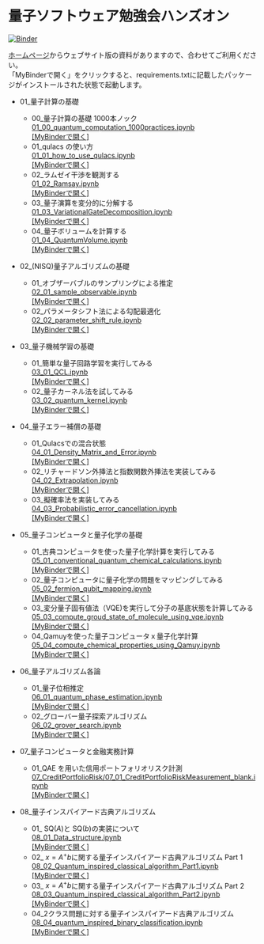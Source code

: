 # 量子ソフトウェア勉強会ハンズオン

[![Binder](https://mybinder.org/badge_logo.svg)](https://mybinder.org/v2/gh/Qulacs-Osaka/quantum_software_handson/HEAD)

[ホームページ](https://qulacs-osaka.github.io/quantum_software_handson/)からウェブサイト版の資料がありますので、合わせてご利用ください。  
「MyBinderで開く」をクリックすると、requirements.txtに記載したパッケージがインストールされた状態で起動します。

- 01\_量子計算の基礎

  - 00_量子計算の基礎 1000本ノック
    <br> [01_00_quantum_computation_1000practices.ipynb](https://github.com/Qulacs-Osaka/quantum_software_handson/blob/main/doc/source/notebooks/01_00_quantum_computation_1000practices.ipynb)
    <br> [[MyBinderで開く]](https://mybinder.org/v2/gh/Qulacs-Osaka/quantum_software_handson/HEAD?labpath=doc/source/notebooks/01_00_quantum_computation_1000practices.ipynb)
  - 01_qulacs の使い方
    <br> [01_01_how_to_use_qulacs.ipynb](https://github.com/Qulacs-Osaka/quantum_software_handson/blob/main/doc/source/notebooks/01_01_how_to_use_qulacs.ipynb)
    <br> [[MyBinderで開く]](https://mybinder.org/v2/gh/Qulacs-Osaka/quantum_software_handson/HEAD?labpath=doc/source/notebooks/01_01_how_to_use_qulacs.ipynb)
  - 02\_ラムゼイ干渉を観測する
    <br> [01_02_Ramsay.ipynb](https://github.com/Qulacs-Osaka/quantum_software_handson/blob/main/doc/source/notebooks/01_02_Ramsay.ipynb)
    <br> [[MyBinderで開く]](https://mybinder.org/v2/gh/Qulacs-Osaka/quantum_software_handson/HEAD?labpath=doc/source/notebooks/01_02_Ramsay.ipynb)
  - 03\_量子演算を変分的に分解する
    <br> [01_03_VariationalGateDecomposition.ipynb](https://github.com/Qulacs-Osaka/quantum_software_handson/blob/main/doc/source/notebooks/01_03_VariationalGateDecomposition.ipynb)
    <br> [[MyBinderで開く]](https://mybinder.org/v2/gh/Qulacs-Osaka/quantum_software_handson/HEAD?labpath=doc/source/notebooks/01_03_VariationalGateDecomposition.ipynb)
  - 04\_量子ボリュームを計算する
    <br> [01_04_QuantumVolume.ipynb](https://github.com/Qulacs-Osaka/quantum_software_handson/blob/main/doc/source/notebooks/01_04_QuantumVolume.ipynb)
    <br> [[MyBinderで開く]](https://mybinder.org/v2/gh/Qulacs-Osaka/quantum_software_handson/HEAD?labpath=doc/source/notebooks/01_04_QuantumVolume.ipynb)

- 02\_(NISQ)量子アルゴリズムの基礎

  - 01\_オブザーバブルのサンプリングによる推定
    <br> [02_01_sample_observable.ipynb](https://github.com/Qulacs-Osaka/quantum_software_handson/blob/main/doc/source/notebooks/02_01_sample_observable.ipynb)
    <br> [[MyBinderで開く]](https://mybinder.org/v2/gh/Qulacs-Osaka/quantum_software_handson/HEAD?labpath=doc/source/notebooks/02_01_sample_observable.ipynb)
  - 02\_パラメータシフト法による勾配最適化
    <br> [02_02_parameter_shift_rule.ipynb](https://github.com/Qulacs-Osaka/quantum_software_handson/blob/main/doc/source/notebooks/02_02_parameter_shift_rule.ipynb)
    <br> [[MyBinderで開く]](https://mybinder.org/v2/gh/Qulacs-Osaka/quantum_software_handson/HEAD?labpath=doc/source/notebooks/02_02_parameter_shift_rule.ipynb)

- 03\_量子機械学習の基礎

  - 01\_簡単な量子回路学習を実行してみる
    <br> [03_01_QCL.ipynb](https://github.com/Qulacs-Osaka/quantum_software_handson/blob/main/doc/source/notebooks/03_01_QCL.ipynb)
    <br> [[MyBinderで開く]](https://mybinder.org/v2/gh/Qulacs-Osaka/quantum_software_handson/HEAD?labpath=doc/source/notebooks/03_01_QCL.ipynb)
  - 02\_量子カーネル法を試してみる
    <br> [03_02_quantum_kernel.ipynb](https://github.com/Qulacs-Osaka/quantum_software_handson/blob/main/doc/source/notebooks/03_02_quantum_kernel.ipynb)
    <br> [[MyBinderで開く]](https://mybinder.org/v2/gh/Qulacs-Osaka/quantum_software_handson/HEAD?labpath=doc/source/notebooks/03_02_quantum_kernel.ipynb)

- 04\_量子エラー補償の基礎

  - 01\_Qulacsでの混合状態
    <br> [04_01_Density_Matrix_and_Error.ipynb](https://github.com/Qulacs-Osaka/quantum_software_handson/blob/main/doc/source/notebooks/04_01_Density_Matrix_and_Error.ipynb)
    <br> [[MyBinderで開く]](https://mybinder.org/v2/gh/Qulacs-Osaka/quantum_software_handson/HEAD?labpath=doc/source/notebooks/04_01_Density_Matrix_and_Error.ipynb)
  - 02\_リチャードソン外挿法と指数関数外挿法を実装してみる
    <br> [04_02_Extrapolation.ipynb](https://github.com/Qulacs-Osaka/quantum_software_handson/blob/main/doc/source/notebooks/04_02_Extrapolation.ipynb)
    <br> [[MyBinderで開く]](https://mybinder.org/v2/gh/Qulacs-Osaka/quantum_software_handson/HEAD?labpath=doc/source/notebooks/04_02_Extrapolation.ipynb)
  - 03\_擬確率法を実装してみる
    <br> [04_03_Probabilistic_error_cancellation.ipynb](https://github.com/Qulacs-Osaka/quantum_software_handson/blob/main/doc/source/notebooks/04_03_Probabilistic_error_cancellation.ipynb)
    <br> [[MyBinderで開く]](https://mybinder.org/v2/gh/Qulacs-Osaka/quantum_software_handson/HEAD?labpath=doc/source/notebooks/04_03_Probabilistic_error_cancellation.ipynb)

- 05\_量子コンピュータと量子化学の基礎

  - 01\_古典コンピュータを使った量子化学計算を実行してみる
    <br> [05_01_conventional_quantum_chemical_calculations.ipynb](https://github.com/Qulacs-Osaka/quantum_software_handson/blob/main/doc/source/notebooks/05_01_conventional_quantum_chemical_calculations.ipynb)
    <br> [[MyBinderで開く]](https://mybinder.org/v2/gh/Qulacs-Osaka/quantum_software_handson/HEAD?labpath=doc/source/notebooks/05_01_conventional_quantum_chemical_calculations.ipynb)
  - 02\_量子コンピュータに量子化学の問題をマッピングしてみる
    <br> [05_02_fermion_qubit_mapping.ipynb](https://github.com/Qulacs-Osaka/quantum_software_handson/blob/main/doc/source/notebooks/05_02_fermion_qubit_mapping.ipynb)
    <br> [[MyBinderで開く]](https://mybinder.org/v2/gh/Qulacs-Osaka/quantum_software_handson/HEAD?labpath=doc/source/notebooks/05_02_fermion_qubit_mapping.ipynb)
  - 03\_変分量子固有値法（VQE)を実行して分子の基底状態を計算してみる
    <br> [05_03_compute_groud_state_of_molecule_using_vqe.ipynb](https://github.com/Qulacs-Osaka/quantum_software_handson/blob/main/doc/source/notebooks/05_03_compute_groud_state_of_molecule_using_vqe.ipynb)
    <br> [[MyBinderで開く]](https://mybinder.org/v2/gh/Qulacs-Osaka/quantum_software_handson/HEAD?labpath=doc/source/notebooks/05_03_compute_groud_state_of_molecule_using_vqe.ipynb)
  - 04\_Qamuyを使った量子コンピュータｘ量子化学計算
    <br> [05_04_compute_chemical_properties_using_Qamuy.ipynb](https://github.com/Qulacs-Osaka/quantum_software_handson/blob/main/doc/source/notebooks/05_04_compute_chemical_properties_using_Qamuy.ipynb)
    <br> [[MyBinderで開く]](https://mybinder.org/v2/gh/Qulacs-Osaka/quantum_software_handson/HEAD?labpath=doc/source/notebooks/05_04_compute_chemical_properties_using_Qamuy.ipynb)

- 06\_量子アルゴリズム各論

  - 01\_量子位相推定
    <br> [06_01_quantum_phase_estimation.ipynb](https://github.com/Qulacs-Osaka/quantum_software_handson/blob/main/doc/source/notebooks/06_01_quantum_phase_estimation.ipynb)
    <br> [[MyBinderで開く]](https://mybinder.org/v2/gh/Qulacs-Osaka/quantum_software_handson/HEAD?labpath=doc/source/notebooks/06_01_quantum_phase_estimation.ipynb)
  - 02\_グローバー量子探索アルゴリズム
    <br> [06_02_grover_search.ipynb](https://github.com/Qulacs-Osaka/quantum_software_handson/blob/main/doc/source/notebooks/06_02_grover_search.ipynb)
    <br> [[MyBinderで開く]](https://mybinder.org/v2/gh/Qulacs-Osaka/quantum_software_handson/HEAD?labpath=doc/source/notebooks/06_02_grover_search.ipynb)

- 07\_量子コンピュータと金融実務計算

  - 01_QAE を用いた信用ポートフォリオリスク計測
    <br> [07_CreditPortfolioRisk/07_01_CreditPortfolioRiskMeasurement_blank.ipynb](https://github.com/Qulacs-Osaka/quantum_software_handson/blob/main/doc/source/notebooks/07_CreditPortfolioRisk/07_01_CreditPortfolioRiskMeasurement_blank.ipynb)
    <br> [[MyBinderで開く]](https://mybinder.org/v2/gh/Qulacs-Osaka/quantum_software_handson.git/HEAD?labpath=doc/source/notebooks/07_CreditPortfolioRisk/07_01_CreditPortfolioRiskMeasurement_blank.ipynb)

- 08\_量子インスパイアード古典アルゴリズム

  - 01_ $\mathrm{SQ}(A)$と $\mathrm{SQ}(b)$の実装について
    <br> [08_01_Data_structure.ipynb](https://github.com/Qulacs-Osaka/quantum_software_handson/blob/main/doc/source/notebooks/08_01_Data_structure.ipynb)
    <br> [[MyBinderで開く]](https://mybinder.org/v2/gh/Qulacs-Osaka/quantum_software_handson.git/HEAD?labpath=doc/source/notebooks/08_01_Data_structure.ipynb)
  - 02_ $x = A^+b$に関する量子インスパイアード古典アルゴリズム Part 1
    <br> [08_02_Quantum_inspired_classical_algorithm_Part1.ipynb](https://github.com/Qulacs-Osaka/quantum_software_handson/blob/main/doc/source/notebooks/08_02_Quantum_inspired_classical_algorithm_Part1.ipynb)
    <br> [[MyBinderで開く]](https://mybinder.org/v2/gh/Qulacs-Osaka/quantum_software_handson.git/HEAD?labpath=doc/source/notebooks/08_02_Quantum_inspired_classical_algorithm_Part1.ipynb)
  - 03_ $x = A^+ b$に関する量子インスパイアード古典アルゴリズム Part 2
    <br> [08_03_Quantum_inspired_classical_algorithm_Part2.ipynb](https://github.com/Qulacs-Osaka/quantum_software_handson/blob/main/doc/source/notebooks/08_03_Quantum_inspired_classical_algorithm_Part2.ipynb)
    <br> [[MyBinderで開く]](https://mybinder.org/v2/gh/Qulacs-Osaka/quantum_software_handson.git/HEAD?labpath=doc/source/notebooks/08_03_Quantum_inspired_classical_algorithm_Part2.ipynb)
  - 04_2クラス問題に対する量子インスパイアード古典アルゴリズム
    <br> [08_04_quantum_inspired_binary_classification.ipynb](https://github.com/Qulacs-Osaka/quantum_software_handson/blob/main/doc/source/notebooks/08_04_quantum_inspired_binary_classification.ipynb)
    <br> [[MyBinderで開く]](https://mybinder.org/v2/gh/Qulacs-Osaka/quantum_software_handson.git/HEAD?labpath=doc/source/notebooks/08_04_quantum_inspired_binary_classification.ipynb)
